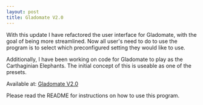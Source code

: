 ```yaml
---
layout: post
title: Gladomate V2.0
---
```


With this update I have refactored the user interface for Gladomate, with the goal of being more streamlined. 
Now all user's need to do to use the program is to select which preconfigured setting they would like to use.

Additionally, I have been working on code for Gladomate to play as the Carthaginian Elephants. 
The initial concept of this is useable as one of the presets.

Available at: [Gladomate V2.0](https://mega.nz/#!GTxDzYyK!rJw1xV9n1juM0hNLz0MTplzI3SKZJBS21bQreQaKILo)

Please read the README for instructions on how to use this program.
